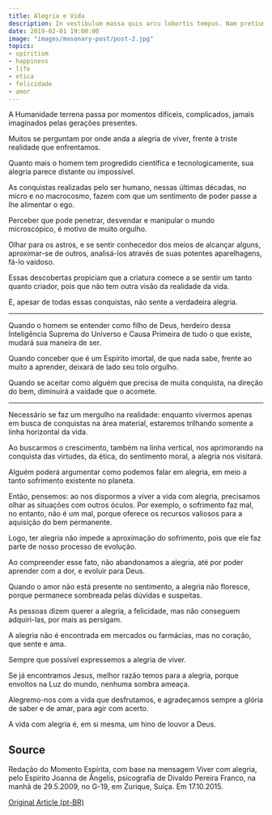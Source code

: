 ```yaml
---
title: Alegria e Vida
description: In vestibulum massa quis arcu lobortis tempus. Nam pretium arcu in odio vulputate luctus.
date: 2019-02-01 19:00:00
image: "images/masonary-post/post-2.jpg"
topics: 
- spiritism
- happiness
- life
- etica
- felicidade
- amor
---
```


A Humanidade terrena passa por momentos difíceis, complicados, jamais imaginados pelas gerações presentes.

Muitos se perguntam por onde anda a alegria de viver, frente à triste realidade que enfrentamos.

Quanto mais o homem tem progredido científica e tecnologicamente, sua alegria parece distante ou impossível.

As conquistas realizadas pelo ser humano, nessas últimas décadas, no micro e no macrocosmo, fazem com que um sentimento de poder passe a lhe alimentar o ego.

Perceber que pode penetrar, desvendar e manipular o mundo microscópico, é motivo de muito orgulho.

Olhar para os astros, e se sentir conhecedor dos meios de alcançar alguns, aproximar-se de outros, analisá-los através de suas potentes aparelhagens, fá-lo vaidoso.

Essas descobertas propiciam que a criatura comece a se sentir um tanto quanto criador, pois que não tem outra visão da realidade da vida.

E, apesar de todas essas conquistas, não sente a verdadeira alegria.

*   *   *

Quando o homem se entender como filho de Deus, herdeiro dessa Inteligência Suprema do Universo e Causa Primeira de tudo o que existe, mudará sua maneira de ser.

Quando conceber que é um Espírito imortal, de que nada sabe, frente ao muito a aprender, deixará de lado seu tolo orgulho.

Quando se aceitar como alguém que precisa de muita conquista, na direção do bem, diminuirá a vaidade que o acomete.

*   *   *

Necessário se faz um mergulho na realidade: enquanto vivermos apenas em busca de conquistas na área material, estaremos trilhando somente a linha horizontal da vida.

Ao buscarmos o crescimento, também na linha vertical, nos aprimorando na conquista das virtudes, da ética, do sentimento moral, a alegria nos visitará.

Alguém poderá argumentar como podemos falar em alegria, em meio a tanto sofrimento existente no planeta.

Então, pensemos: ao nos dispormos a viver a vida com alegria, precisamos olhar as situações com outros óculos. Por exemplo, o sofrimento faz mal, no entanto, não é um mal, porque oferece os recursos valiosos para a aquisição do bem permanente.

Logo, ter alegria não impede a aproximação do sofrimento, pois que ele faz parte de nosso processo de evolução.

Ao compreender esse fato, não abandonamos a alegria, até por poder aprender com a dor, e evoluir para Deus.

Quando o amor não está presente no sentimento, a alegria não floresce, porque permanece sombreada pelas dúvidas e suspeitas.

As pessoas dizem querer a alegria, a felicidade, mas não conseguem adquiri-las, por mais as persigam.

A alegria não é encontrada em mercados ou farmácias, mas no coração, que sente e ama.

Sempre que possível expressemos a alegria de viver.

Se já encontramos Jesus, melhor razão temos para a alegria, porque envoltos na Luz do mundo, nenhuma sombra ameaça.

Alegremo-nos com a vida que desfrutamos, e agradeçamos sempre a glória de saber e de amar, para agir com acerto.

A vida com alegria é, em si mesma, um hino de louvor a Deus.

## Source
Redação do Momento Espírita, com base na mensagem
Viver com alegria, pelo Espírito Joanna de Ângelis,
psicografia de Divaldo Pereira Franco, na manhã de 29.5.2009,
no G-19, em Zurique, Suíça.
Em 17.10.2015.

[Original Article (pt-BR)](http://www.momento.com.br/pt/ler_texto.php?id=4602)


